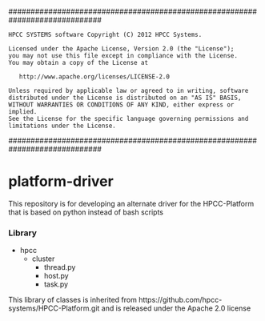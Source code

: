 #############################################################################

    HPCC SYSTEMS software Copyright (C) 2012 HPCC Systems.

    Licensed under the Apache License, Version 2.0 (the "License");
    you may not use this file except in compliance with the License.
    You may obtain a copy of the License at

       http://www.apache.org/licenses/LICENSE-2.0

    Unless required by applicable law or agreed to in writing, software
    distributed under the License is distributed on an "AS IS" BASIS,
    WITHOUT WARRANTIES OR CONDITIONS OF ANY KIND, either express or implied.
    See the License for the specific language governing permissions and
    limitations under the License.
#############################################################################

<h1>platform-driver</h1>

<p>This repository is for developing an alternate driver for the
HPCC-Platform that is based on python instead of bash scripts</p>


<h3>Library</h3>

- hpcc
  - cluster
    - thread.py
    - host.py
    - task.py

<p>This library of classes is inherited from https://github.com/hpcc-systems/HPCC-Platform.git and is released under the Apache 2.0 license</p>
